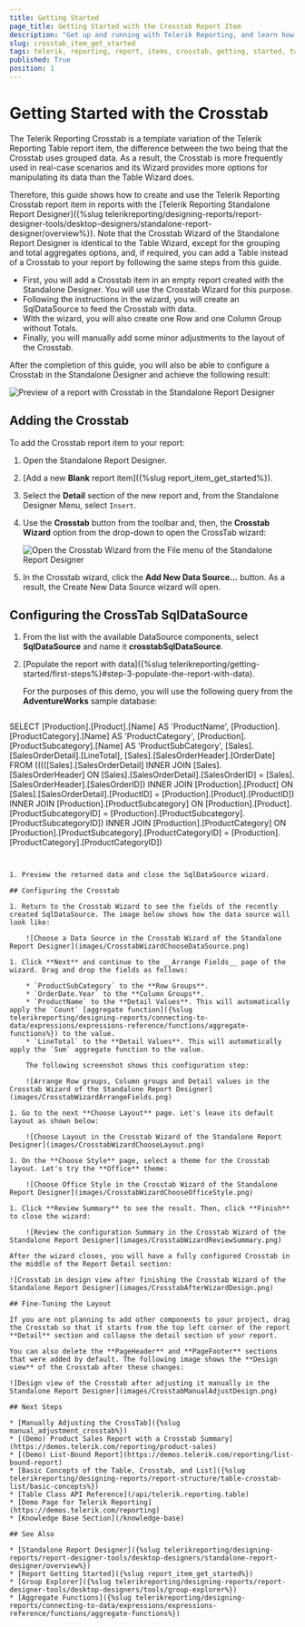 ```yaml
---
title: Getting Started
page_title: Getting Started with the Crosstab Report Item
description: "Get up and running with Telerik Reporting, and learn how to create and configure the Crosstab report item in reports."
slug: crosstab_item_get_started
tags: telerik, reporting, report, items, crosstab, getting, started, table
published: True
position: 1
---
```


# Getting Started with the Crosstab

The Telerik Reporting Crosstab is a template variation of the Telerik Reporting Table report item, the difference between the two being that the Crosstab uses grouped data. As a result, the Crosstab is more frequently used in real-case scenarios and its Wizard provides more options for manipulating its data than the Table Wizard does.

Therefore, this guide shows how to create and use the Telerik Reporting Crosstab report item in reports with the [Telerik Reporting Standalone Report Designer]({%slug telerikreporting/designing-reports/report-designer-tools/desktop-designers/standalone-report-designer/overview%}). Note that the Crosstab Wizard of the Standalone Report Designer is identical to the Table Wizard, except for the grouping and total aggregates options, and, if required, you can add a Table instead of a Crosstab to your report by following the same steps from this guide.

* First, you will add a Crosstab item in an empty report created with the Standalone Designer. You will use the Crosstab Wizard for this purpose.
* Following the instructions in the wizard, you will create an SqlDataSource to feed the Crosstab with data.
* With the wizard, you will also create one Row and one Column Group without Totals.
* Finally, you will manually add some minor adjustments to the layout of the Crosstab.

After the completion of this guide, you will also be able to configure a Crosstab in the Standalone Designer and achieve the following result:

![Preview of a report with Crosstab in the Standalone Report Designer](images/CrosstabManualAdjustPreview.png)

## Adding the Crosstab

To add the Crosstab report item to your report:

1. Open the Standalone Report Designer.
1. [Add a new **Blank** report item]({%slug report_item_get_started%}).
1. Select the **Detail** section of the new report and, from the Standalone Designer Menu, select `Insert`.
1. Use the **Crosstab** button from the toolbar and, then, the **Crosstab Wizard** option from the drop-down to open the CrossTab wizard:

	![Open the Crosstab Wizard from the File menu of the Standalone Report Designer](images/CrosstabWizardStart.png)

1. In the Crosstab wizard, click the **Add New Data Source...** button. As a result, the Create New Data Source wizard will open.

## Configuring the CrossTab SqlDataSource

1. From the list with the available DataSource components, select **SqlDataSource** and name it **crosstabSqlDataSource**.
1. [Populate the report with data]({%slug telerikreporting/getting-started/first-steps%}#step-3-populate-the-report-with-data).

	For the purposes of this demo, you will use the following query from the __AdventureWorks__ sample database:

	````SQL
SELECT
		[Production].[Product].[Name] AS 'ProductName', 
		[Production].[ProductCategory].[Name] AS 'ProductCategory', 
		[Production].[ProductSubcategory].[Name] AS 'ProductSubCategory', 
		[Sales].[SalesOrderDetail].[LineTotal], 
		[Sales].[SalesOrderHeader].[OrderDate]
	FROM (((([Sales].[SalesOrderDetail]
		INNER JOIN [Sales].[SalesOrderHeader]
		ON [Sales].[SalesOrderDetail].[SalesOrderID] = [Sales].[SalesOrderHeader].[SalesOrderID])
		INNER JOIN [Production].[Product]
		ON [Sales].[SalesOrderDetail].[ProductID] = [Production].[Product].[ProductID])
		INNER JOIN [Production].[ProductSubcategory]
		ON [Production].[Product].[ProductSubcategoryID] = [Production].[ProductSubcategory].[ProductSubcategoryID])
		INNER JOIN [Production].[ProductCategory]
		ON [Production].[ProductSubcategory].[ProductCategoryID] = [Production].[ProductCategory].[ProductCategoryID])
````


1. Preview the returned data and close the SqlDataSource wizard.

## Configuring the Crosstab

1. Return to the Crosstab Wizard to see the fields of the recently created SqlDataSource. The image below shows how the data source will look like:

	![Choose a Data Source in the Crosstab Wizard of the Standalone Report Designer](images/CrosstabWizardChooseDataSource.png)

1. Click **Next** and continue to the __Arrange Fields__ page of the wizard. Drag and drop the fields as follows:

	* `ProductSubCategory` to the **Row Groups**.
	* `OrderDate.Year` to the **Column Groups**.
	* `ProductName` to the **Detail Values**. This will automatically apply the `Count` [aggregate function]({%slug telerikreporting/designing-reports/connecting-to-data/expressions/expressions-reference/functions/aggregate-functions%}) to the value.
	* `LineTotal` to the **Detail Values**. This will automatically apply the `Sum` aggregate function to the value.

	The following screenshot shows this configuration step:

	![Arrange Row groups, Column groups and Detail values in the Crosstab Wizard of the Standalone Report Designer](images/CrosstabWizardArrangeFields.png)

1. Go to the next **Choose Layout** page. Let's leave its default layout as shown below:

	![Choose Layout in the Crosstab Wizard of the Standalone Report Designer](images/CrosstabWizardChooseLayout.png)

1. On the **Choose Style** page, select a theme for the Crosstab layout. Let's try the **Office** theme:

	![Choose Office Style in the Crosstab Wizard of the Standalone Report Designer](images/CrosstabWizardChooseOfficeStyle.png)

1. Click **Review Summary** to see the result. Then, click **Finish** to close the wizard:

	![Review the configuration Summary in the Crosstab Wizard of the Standalone Report Designer](images/CrosstabWizardReviewSummary.png)

After the wizard closes, you will have a fully configured Crosstab in the middle of the Report Detail section:

![Crosstab in design view after finishing the Crosstab Wizard of the Standalone Report Designer](images/CrosstabAfterWizardDesign.png)

## Fine-Tuning the Layout

If you are not planning to add other components to your project, drag the Crosstab so that it starts from the top left corner of the report **Detail** section and collapse the detail section of your report.

You can also delete the **PageHeader** and **PageFooter** sections that were added by default. The following image shows the **Design view** of the Crosstab after these changes:

![Design view of the Crosstab after adjusting it manually in the Standalone Report Designer](images/CrosstabManualAdjustDesign.png)

## Next Steps

* [Manually Adjusting the CrossTab]({%slug manual_adjustment_crosstab%})
* [(Demo) Product Sales Report with a Crosstab Summary](https://demos.telerik.com/reporting/product-sales)
* [(Demo) List-Bound Report](https://demos.telerik.com/reporting/list-bound-report)
* [Basic Concepts of the Table, Crosstab, and List]({%slug telerikreporting/designing-reports/report-structure/table-crosstab-list/basic-concepts%})
* [Table Class API Reference](/api/telerik.reporting.table)
* [Demo Page for Telerik Reporting](https://demos.telerik.com/reporting)
* [Knowledge Base Section](/knowledge-base)

## See Also

* [Standalone Report Designer]({%slug telerikreporting/designing-reports/report-designer-tools/desktop-designers/standalone-report-designer/overview%})
* [Report Getting Started]({%slug report_item_get_started%})
* [Group Explorer]({%slug telerikreporting/designing-reports/report-designer-tools/desktop-designers/tools/group-explorer%})
* [Aggregate Functions]({%slug telerikreporting/designing-reports/connecting-to-data/expressions/expressions-reference/functions/aggregate-functions%})
